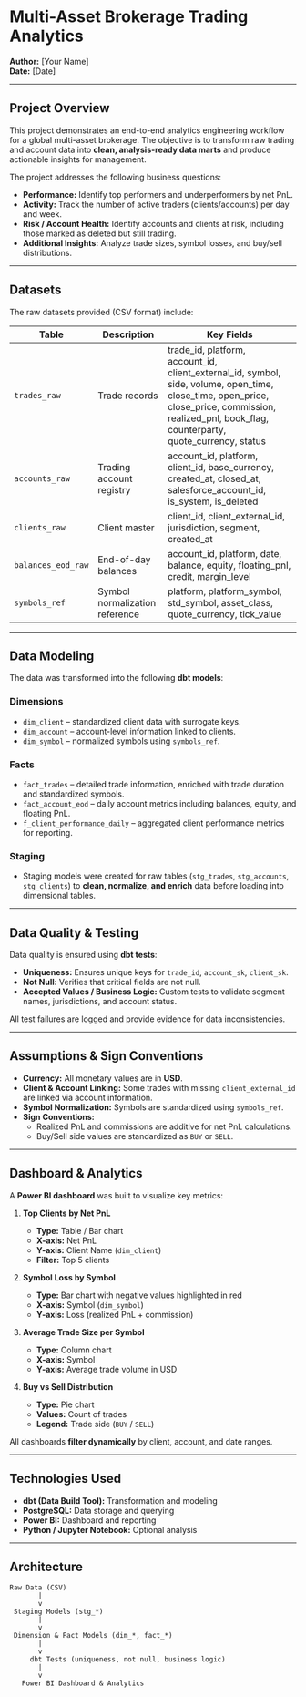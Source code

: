 # Multi-Asset Brokerage Trading Analytics

**Author:** [Your Name]  
**Date:** [Date]  

---

## **Project Overview**

This project demonstrates an end-to-end analytics engineering workflow for a global multi-asset brokerage. The objective is to transform raw trading and account data into **clean, analysis-ready data marts** and produce actionable insights for management.  

The project addresses the following business questions:  

- **Performance:** Identify top performers and underperformers by net PnL.  
- **Activity:** Track the number of active traders (clients/accounts) per day and week.  
- **Risk / Account Health:** Identify accounts and clients at risk, including those marked as deleted but still trading.  
- **Additional Insights:** Analyze trade sizes, symbol losses, and buy/sell distributions.  

---

## **Datasets**

The raw datasets provided (CSV format) include:  

| Table | Description | Key Fields |
|-------|------------|------------|
| `trades_raw` | Trade records | trade_id, platform, account_id, client_external_id, symbol, side, volume, open_time, close_time, open_price, close_price, commission, realized_pnl, book_flag, counterparty, quote_currency, status |
| `accounts_raw` | Trading account registry | account_id, platform, client_id, base_currency, created_at, closed_at, salesforce_account_id, is_system, is_deleted |
| `clients_raw` | Client master | client_id, client_external_id, jurisdiction, segment, created_at |
| `balances_eod_raw` | End-of-day balances | account_id, platform, date, balance, equity, floating_pnl, credit, margin_level |
| `symbols_ref` | Symbol normalization reference | platform, platform_symbol, std_symbol, asset_class, quote_currency, tick_value |

---

## **Data Modeling**

The data was transformed into the following **dbt models**:

### **Dimensions**
- `dim_client` – standardized client data with surrogate keys.  
- `dim_account` – account-level information linked to clients.  
- `dim_symbol` – normalized symbols using `symbols_ref`.

### **Facts**
- `fact_trades` – detailed trade information, enriched with trade duration and standardized symbols.  
- `fact_account_eod` – daily account metrics including balances, equity, and floating PnL.  
- `f_client_performance_daily` – aggregated client performance metrics for reporting.

### **Staging**
- Staging models were created for raw tables (`stg_trades`, `stg_accounts`, `stg_clients`) to **clean, normalize, and enrich** data before loading into dimensional tables.

---

## **Data Quality & Testing**

Data quality is ensured using **dbt tests**:  

- **Uniqueness:** Ensures unique keys for `trade_id`, `account_sk`, `client_sk`.  
- **Not Null:** Verifies that critical fields are not null.  
- **Accepted Values / Business Logic:** Custom tests to validate segment names, jurisdictions, and account status.  

All test failures are logged and provide evidence for data inconsistencies.

---

## **Assumptions & Sign Conventions**

- **Currency:** All monetary values are in **USD**.  
- **Client & Account Linking:** Some trades with missing `client_external_id` are linked via account information.  
- **Symbol Normalization:** Symbols are standardized using `symbols_ref`.  
- **Sign Conventions:**  
  - Realized PnL and commissions are additive for net PnL calculations.  
  - Buy/Sell side values are standardized as `BUY` or `SELL`.

---

## **Dashboard & Analytics**

A **Power BI dashboard** was built to visualize key metrics:

1. **Top Clients by Net PnL**  
   - **Type:** Table / Bar chart  
   - **X-axis:** Net PnL  
   - **Y-axis:** Client Name (`dim_client`)  
   - **Filter:** Top 5 clients  

2. **Symbol Loss by Symbol**  
   - **Type:** Bar chart with negative values highlighted in red  
   - **X-axis:** Symbol (`dim_symbol`)  
   - **Y-axis:** Loss (realized PnL + commission)

3. **Average Trade Size per Symbol**  
   - **Type:** Column chart  
   - **X-axis:** Symbol  
   - **Y-axis:** Average trade volume in USD  

4. **Buy vs Sell Distribution**  
   - **Type:** Pie chart  
   - **Values:** Count of trades  
   - **Legend:** Trade side (`BUY` / `SELL`)  

All dashboards **filter dynamically** by client, account, and date ranges.

---

## **Technologies Used**

- **dbt (Data Build Tool):** Transformation and modeling  
- **PostgreSQL:** Data storage and querying  
- **Power BI:** Dashboard and reporting  
- **Python / Jupyter Notebook:** Optional analysis  

---

## **Architecture**

```text
Raw Data (CSV)
       |
       v
 Staging Models (stg_*)
       |
       v
 Dimension & Fact Models (dim_*, fact_*)
       |
       v
     dbt Tests (uniqueness, not null, business logic)
       |
       v
   Power BI Dashboard & Analytics
